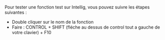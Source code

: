 Pour tester une fonction test sur Intellig, vous pouvez suivre les étapes suivantes :
- Double cliquer sur le nom de la fonction
- Faire : CONTROL + SHIFT (fléche au dessus de control tout a gauche de votre clavier) + F10
